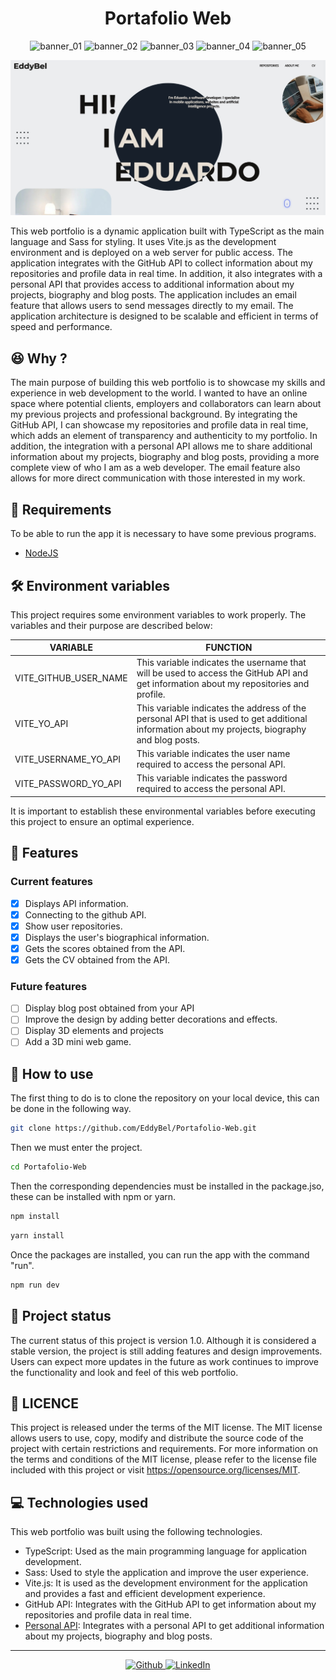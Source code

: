 <h1 align="center">Portafolio Web</h1>

<p align="center">
 <img alt="banner_01" src="https://img.shields.io/github/last-commit/EddyBel/Portafolio-Web?color=%23AED6F1&style=for-the-badge" />
 <img alt="banner_02" src="https://img.shields.io/github/license/EddyBel/Portafolio-Web?color=%23EAECEE&style=for-the-badge" />
 <img alt="banner_03" src="https://img.shields.io/github/languages/top/EddyBel/Portafolio-Web?color=%23F9E79F&style=for-the-badge" />
 <img alt="banner_04" src="https://img.shields.io/github/languages/count/EddyBel/Portafolio-Web?color=%23ABEBC6&style=for-the-badge" />
 <img alt="banner_05" src="https://img.shields.io/github/languages/code-size/EddyBel/Portafolio-Web?color=%23F1948A&style=for-the-badge" />
</p>

![Preview Proyect](./public/cover_page.png)

This web portfolio is a dynamic application built with TypeScript as the main language and Sass for styling. It uses Vite.js as the development environment and is deployed on a web server for public access. The application integrates with the GitHub API to collect information about my repositories and profile data in real time. In addition, it also integrates with a personal API that provides access to additional information about my projects, biography and blog posts. The application includes an email feature that allows users to send messages directly to my email. The application architecture is designed to be scalable and efficient in terms of speed and performance.

## 😆 Why ?

The main purpose of building this web portfolio is to showcase my skills and experience in web development to the world. I wanted to have an online space where potential clients, employers and collaborators can learn about my previous projects and professional background. By integrating the GitHub API, I can showcase my repositories and profile data in real time, which adds an element of transparency and authenticity to my portfolio. In addition, the integration with a personal API allows me to share additional information about my projects, biography and blog posts, providing a more complete view of who I am as a web developer. The email feature also allows for more direct communication with those interested in my work.

## 🔨 Requirements

To be able to run the app it is necessary to have some previous programs.

- [NodeJS](https://nodejs.org/en/)

## 🛠 Environment variables

This project requires some environment variables to work properly. The variables and their purpose are described below:

| VARIABLE              | FUNCTION                                                                                                                                        |
| --------------------- | ----------------------------------------------------------------------------------------------------------------------------------------------- |
| VITE_GITHUB_USER_NAME | This variable indicates the username that will be used to access the GitHub API and get information about my repositories and profile.          |
| VITE_YO_API           | This variable indicates the address of the personal API that is used to get additional information about my projects, biography and blog posts. |
| VITE_USERNAME_YO_API  | This variable indicates the user name required to access the personal API.                                                                      |
| VITE_PASSWORD_YO_API  | This variable indicates the password required to access the personal API.                                                                       |

It is important to establish these environmental variables before executing this project to ensure an optimal experience.

## 🦉 Features

### Current features

- [x] Displays API information.
- [x] Connecting to the github API.
- [x] Show user repositories.
- [x] Displays the user's biographical information.
- [x] Gets the scores obtained from the API.
- [x] Gets the CV obtained from the API.

### Future features

- [ ] Display blog post obtained from your API
- [ ] Improve the design by adding better decorations and effects.
- [ ] Display 3D elements and projects
- [ ] Add a 3D mini web game.

## 🧪 How to use

The first thing to do is to clone the repository on your local device, this can be done in the following way.

```bash
git clone https://github.com/EddyBel/Portafolio-Web.git
```

Then we must enter the project.

```bash
cd Portafolio-Web
```

Then the corresponding dependencies must be installed in the package.jso, these can be installed with npm or yarn.

```bash
npm install
```

```bash
yarn install
```

Once the packages are installed, you can run the app with the command "run".

```bash
npm run dev
```

## 🎢 Project status

The current status of this project is version 1.0. Although it is considered a stable version, the project is still adding features and design improvements. Users can expect more updates in the future as work continues to improve the functionality and look and feel of this web portfolio.

## 📑 LICENCE

This project is released under the terms of the MIT license. The MIT license allows users to use, copy, modify and distribute the source code of the project with certain restrictions and requirements. For more information on the terms and conditions of the MIT license, please refer to the license file included with this project or visit https://opensource.org/licenses/MIT.

## 💻 Technologies used

This web portfolio was built using the following technologies.

- TypeScript: Used as the main programming language for application development.
- Sass: Used to style the application and improve the user experience.
- Vite.js: It is used as the development environment for the application and provides a fast and efficient development experience.
- GitHub API: Integrates with the GitHub API to get information about my repositories and profile data in real time.
- [Personal API](https://github.com/EddyBel/My-personal-api): Integrates with a personal API to get additional information about my projects, biography and blog posts.

---

<p align="center">
  <a href="https://github.com/EddyBel" target="_blank">
    <img alt="Github" src="https://img.shields.io/badge/GitHub-%2312100E.svg?&style=for-the-badge&logo=Github&logoColor=white" />
  </a> 
  <a href="https://www.linkedin.com/in/eduardo-rangel-eddybel/" target="_blank">
    <img alt="LinkedIn" src="https://img.shields.io/badge/linkedin-%230077B5.svg?&style=for-the-badge&logo=linkedin&logoColor=white" />
  </a> 
</p>
